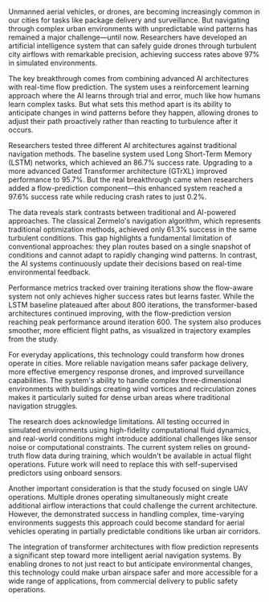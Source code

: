 Unmanned aerial vehicles, or drones, are becoming increasingly common in our cities for tasks like package delivery and surveillance. But navigating through complex urban environments with unpredictable wind patterns has remained a major challenge—until now. Researchers have developed an artificial intelligence system that can safely guide drones through turbulent city airflows with remarkable precision, achieving success rates above 97% in simulated environments.

The key breakthrough comes from combining advanced AI architectures with real-time flow prediction. The system uses a reinforcement learning approach where the AI learns through trial and error, much like how humans learn complex tasks. But what sets this method apart is its ability to anticipate changes in wind patterns before they happen, allowing drones to adjust their path proactively rather than reacting to turbulence after it occurs.

Researchers tested three different AI architectures against traditional navigation methods. The baseline system used Long Short-Term Memory (LSTM) networks, which achieved an 86.7% success rate. Upgrading to a more advanced Gated Transformer architecture (GTrXL) improved performance to 95.7%. But the real breakthrough came when researchers added a flow-prediction component—this enhanced system reached a 97.6% success rate while reducing crash rates to just 0.2%.

The data reveals stark contrasts between traditional and AI-powered approaches. The classical Zermelo's navigation algorithm, which represents traditional optimization methods, achieved only 61.3% success in the same turbulent conditions. This gap highlights a fundamental limitation of conventional approaches: they plan routes based on a single snapshot of conditions and cannot adapt to rapidly changing wind patterns. In contrast, the AI systems continuously update their decisions based on real-time environmental feedback.

Performance metrics tracked over training iterations show the flow-aware system not only achieves higher success rates but learns faster. While the LSTM baseline plateaued after about 800 iterations, the transformer-based architectures continued improving, with the flow-prediction version reaching peak performance around iteration 600. The system also produces smoother, more efficient flight paths, as visualized in trajectory examples from the study.

For everyday applications, this technology could transform how drones operate in cities. More reliable navigation means safer package delivery, more effective emergency response drones, and improved surveillance capabilities. The system's ability to handle complex three-dimensional environments with buildings creating wind vortices and recirculation zones makes it particularly suited for dense urban areas where traditional navigation struggles.

The research does acknowledge limitations. All testing occurred in simulated environments using high-fidelity computational fluid dynamics, and real-world conditions might introduce additional challenges like sensor noise or computational constraints. The current system relies on ground-truth flow data during training, which wouldn't be available in actual flight operations. Future work will need to replace this with self-supervised predictors using onboard sensors.

Another important consideration is that the study focused on single UAV operations. Multiple drones operating simultaneously might create additional airflow interactions that could challenge the current architecture. However, the demonstrated success in handling complex, time-varying environments suggests this approach could become standard for aerial vehicles operating in partially predictable conditions like urban air corridors.

The integration of transformer architectures with flow prediction represents a significant step toward more intelligent aerial navigation systems. By enabling drones to not just react to but anticipate environmental changes, this technology could make urban airspace safer and more accessible for a wide range of applications, from commercial delivery to public safety operations.